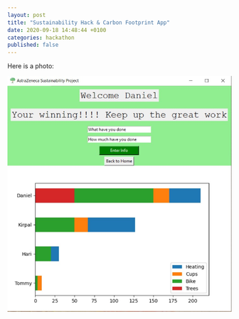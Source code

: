 ```yaml
---
layout: post
title: "Sustainability Hack & Carbon Footprint App"
date: 2020-09-18 14:48:44 +0100
categories: hackathon
published: false
---
```


Here is a photo:

![SustainabilityHackathon](/files/SustainabilityHack/showing.jpg)